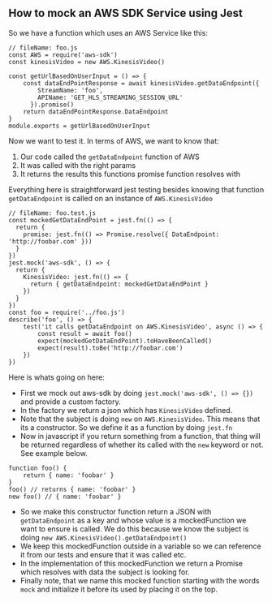 ## How to mock an AWS SDK Service using Jest

So we have a function which uses an AWS Service like this:

```
// fileName: foo.js
const AWS = require('aws-sdk')
const kinesisVideo = new AWS.KinesisVideo()

const getUrlBasedOnUserInput = () => {
    const dataEndPointResponse = await kinesisVideo.getDataEndpoint({
        StreamName: 'foo',
        APIName: 'GET_HLS_STREAMING_SESSION_URL'
      }).promise()
    return dataEndPointResponse.DataEndpoint
}
module.exports = getUrlBasedOnUserInput
```

Now we want to test it. In terms of AWS, we want to know that:
1. Our code called the `getDataEndpoint` function of AWS
2. It was called with the right params
3. It returns the results this functions promise function resolves with

Everything here is straightforward jest testing besides knowing that function `getDataEndpoint` is called on an instance of `AWS.KinesisVideo`

```
// fileName: foo.test.js
const mockedGetDataEndPoint = jest.fn(() => {
  return {
    promise: jest.fn(() => Promise.resolve({ DataEndpoint: 'http://foobar.com' }))
  }
})
jest.mock('aws-sdk', () => {
  return {
    KinesisVideo: jest.fn(() => {
      return { getDataEndpoint: mockedGetDataEndPoint }
    })
  }
})
const foo = require('../foo.js')
describe('foo', () => {
    test('it calls getDataEndpoint on AWS.KinesisVideo', async () => {
        const result = await foo()
        expect(mockedGetDataEndPoint).toHaveBeenCalled()        
        expect(result).toBe('http://foobar.com')
    })
})
```  

Here is whats going on here:

- First we mock out aws-sdk by doing `jest.mock('aws-sdk', () => {})` and provide a custom factory.
- In the factory we return a json which has `KinesisVideo` defined.
- Note that the subject is doing `new` on `AWS.KinesisVideo`. This means that its a constructor. So we define it as a function by doing `jest.fn`
- Now in javascript if you return something from a function, that thing will be returned regardless of whether its called with the `new` keyword or not. See example below.
```
function foo() {
    return { name: 'foobar' }
}
foo() // returns { name: 'foobar' }
new foo() // { name: 'foobar' }
```
- So we make this constructor function return a JSON with `getDataEndpoint` as a key and whose value is a mockedFunction we want to ensure is called. We do this because we know the subject is doing `new AWS.KinesisVideo().getDataEndpoint()`
- We keep this mockedFunction outside in a variable so we can reference it from our tests and ensure that it was called etc.
- In the implementation of this mockedFunction we return a Promise which resolves with data the subject is looking for.
- Finally note, that we name this mocked function starting with the words `mock` and initialize it before its used by placing it on the top.